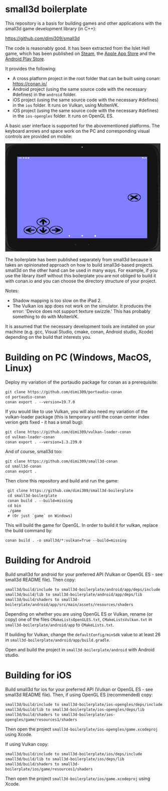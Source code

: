 small3d boilerplate
===================

This repository is a basis for building games and other
applications with the small3d game development library
(in C++):

https://github.com/dimi309/small3d

The code is reasonably good. It has been extracted from
the Islet Hell game, which has been published on [Steam](https://store.steampowered.com/app/2069750/Islet_Hell/),
the [Apple App Store](https://apps.apple.com/us/app/islet-hell/id1631875184) and the [Android Play Store](https://play.google.com/store/apps/details?id=dimi309.islethelladroid).

It provides the following:

- A cross platform project in the root folder that can be built using
  conan: https://conan.io/
- Android project (using the same source code with the necessary
  #defines) in the `android` folder.
- iOS project (using the same source code with the necessary
  #defines) in the `ios` folder. It runs on Vulkan, using MoltenVK.
- iOS project (using the same source code with the necessary
  #defines) in the `ios-opengles` folder. It runs on OpenGL ES.

A basic user interface is supported for the abovementioned platforms.
The keyboard arrows and space work on the PC and corresponding
visual controls are provided on mobile:

![mobile interface](mobile-interface.png)
  
The boilerplate has been published separately from small3d because it 
takes an opinionated approach on how to build small3d-based
projects. small3d on the other hand can be used in many ways.
For example, if you use the library itself without this boilerplate
you are not obliged to build it with conan.io and you can choose
the directory structure of your project.

Notes: 
- Shadow mapping is too slow on the iPad 2.
- The Vulkan ios app does not work on the simulator. It produces the error:
  'Device does not support texture swizzle.'
  This has probably something to do with MoltenVK.

It is assumed that the necessary development tools are installed
on your machine (e.g. gcc, Visual Studio, cmake, conan, 
Android studio, Xcode) depending on the build that interests
you.

# Building on PC (Windows, MacOS, Linux)

Deploy my variation of the portaudio package for conan as a prerequisite:

	git clone https://github.com/dimi309/portaudio-conan
	cd portaudio-conan
	conan export . --version=19.7.0
	
If you would like to use Vulkan, you will also need my variation of the
vulkan-loader package (this is temporary until the conan center index
verion gets fixed - it has a small bug):

	git clone https://github.com/dimi309/vulkan-loader-conan
	cd vulkan-loader-conan
	conan export . --version=1.3.239.0
	
And of course, small3d too:

	git clone https://github.com/dimi309/small3d-conan
	cd small3d-conan
	conan export .
	 
Then clone this repository and build and run the game:

     git clone https://github.com/dimi309/small3d-boilerplate
     cd small3d-boilerplate
     conan build . --build=missing
     cd bin
     ./game
     # (Or just `game` on Windows)

This will build the game for OpenGL. In order to build it
for vulkan, replace the build command by:

	conan build . -o small3d/*:vulkan=True --build=missing

# Building for Android

Build small3d for android for your preferred API (Vulkan or OpenGL ES - see small3d README 
file). Then copy:

	small3d/build/include to small3d-boilerplate/android/app/deps/include
	small3d/build/lib to small3d-boilerplate/android/app/deps/lib
	small3d/build/shaders to small3d-boilerplate/android/app/src/main/assets/resources/shaders

Depending on whether you are using OpenGL ES or Vulkan, rename (or copy) one of the files 
`CMakeListsOpenGLES.txt`, `CMakeListsVulkan.txt` in `small3d-boilerplate/android/app` 
to `CMakeLists.txt`.

If building for Vulkan, change the `defaultConfig/minSdk` value to at least 26 in
`small3d-boilerplate/android/app/build.gradle`.

Open and build the project in `small3d-boilerplate/android` with Android studio.

# Building for iOS

Build small3d for ios for your preferred API (Vulkan or OpenGL ES - see small3d README 
file). Then, if using OpenGL ES (recommended) copy:

	small3d/build/include to small3d-boilerplate/ios-opengles/deps/include
	small3d/build/lib to small3d-boilerplate/ios-opengles/deps/lib
	small3d/build/shaders to small3d-boilerplate/ios-opengles/game/resources1/shaders

Then open the project `small3d-boilerplate/ios-opengles/game.xcodeproj` using Xcode.

If using Vulkan copy:

	small3d/build/include to small3d-boilerplate/ios/deps/include
	small3d/build/lib to small3d-boilerplate/ios/deps/lib
	small3d/build/shaders to small3d-boilerplate/ios/game/resources1/shaders

Then open the project `small3d-boilerplate/ios/game.xcodeproj` using Xcode.
